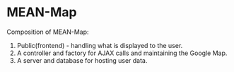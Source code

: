 # MEAN-Map
Composition of MEAN-Map:
1. Public(frontend) - handling what is displayed to the user.
2. A controller and factory for AJAX calls and maintaining the Google Map.
3. A server and database for hosting user data.